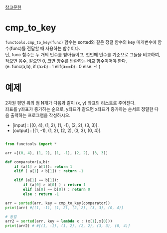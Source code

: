 [참고문헌](https://wikidocs.net/109303)
# cmp_to_key

`functools.cmp_to_key(func)` 함수는 sorted와 같은 정렬 함수의 key 매개변수에 함수(func)를 전달할 때 사용하는 함수이다.  
단, func 함수는 두 개의 인수를 받아들이고, 첫번째 인수를 기준으로 그들을 비교하여, 작으면 음수, 같으면 0, 크면 양수를 반환하는 비교 함수이어야 한다.  
(e. func(a,b), if (a>b) : 1 elif(a==b) : 0 else: -1 )

# 예제  
2차원 평면 위의 점 N개가 다음과 같이 (x, y) 좌표의 리스트로 주어진다.  
좌표를 y좌표가 증가하는 순으로, y좌표가 같으면 x좌표가 증가하는 순서로 정렬한 다음 출력하는 프로그램을 작성하시오.

- [input] : [(0, 4), (1, 2), (1, -1), (2, 2), (3, 3)]. 
- [output] : [(1, -1), (1, 2), (2, 2), (3, 3), (0, 4)]. 
```python

from functools import *

arr =[(0, 4), (1, 2), (1, -1), (2, 2), (3, 3)]

def comparator(a,b):
    if (a[1] > b[1]): return 1
    elif ( a[1] < b[1]) : return -1

    elif (a[1] == b[1]):
        if (a[0] > b[0] ) : return 1
        elif (a[0] == b[0]) : return 0
        else : return -1

arr = sorted(arr, key = cmp_to_key(comparator))
print(arr) #[(1, -1), (1, 2), (2, 2), (3, 3), (0, 4)]

# 동일
arr2 = sorted(arr, key = lambda x : (x[1],x[0]))
print(arr2) # #[(1, -1), (1, 2), (2, 2), (3, 3), (0, 4)]
```  



